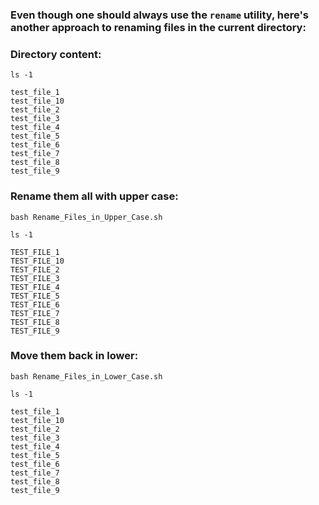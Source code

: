 ### Even though one should always use the ```rename``` utility, here's another approach to renaming files in the current directory: 

### Directory content:
```
ls -1
```
```
test_file_1
test_file_10
test_file_2
test_file_3
test_file_4
test_file_5
test_file_6
test_file_7
test_file_8
test_file_9
```
### Rename them all with upper case:
```
bash Rename_Files_in_Upper_Case.sh

ls -1
```
```
TEST_FILE_1
TEST_FILE_10
TEST_FILE_2
TEST_FILE_3
TEST_FILE_4
TEST_FILE_5
TEST_FILE_6
TEST_FILE_7
TEST_FILE_8
TEST_FILE_9
```

### Move them back in lower:
```
bash Rename_Files_in_Lower_Case.sh

ls -1
```
```
test_file_1
test_file_10
test_file_2
test_file_3
test_file_4
test_file_5
test_file_6
test_file_7
test_file_8
test_file_9
```
